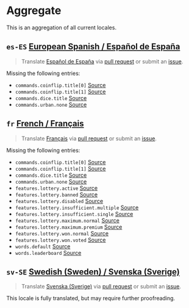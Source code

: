 # Aggregate

This is an aggregation of all current locales.

<!-- BLOCK AGGREGATE BEGIN -->

<!-- THIS SECTION IS GENERATED. DO NOT EDIT -->

## `es-ES` [European Spanish / Español de España][es-ES_here]

[es-ES_issue]: https://github.com/OfficialPawBot/language/issues/new?title=%5Bes-ES%5D%20
[es-ES_pr]: https://github.com/OfficialPawBot/language/compare?title=%5Bes-ES%5D%20
[es-ES_here]: https://github.com/OfficialPawBot/language/tree/main/es-ES

> Translate [Español de España][es-ES_here] via [pull request][es-ES_pr] or submit an [issue][es-ES_issue].

Missing the following entries:

* `commands.coinflip.title[0]` [Source](https://github.com/OfficialPawBot/language/blob/main/en-GB/commands.json#L75)
* `commands.coinflip.title[1]` [Source](https://github.com/OfficialPawBot/language/blob/main/en-GB/commands.json#L75)
* `commands.dice.title` [Source](https://github.com/OfficialPawBot/language/blob/main/en-GB/commands.json#L120)
* `commands.urban.none` [Source](https://github.com/OfficialPawBot/language/blob/main/en-GB/commands.json#L406)

## `fr` [French / Français][fr_here]

[fr_issue]: https://github.com/OfficialPawBot/language/issues/new?title=%5Bfr%5D%20
[fr_pr]: https://github.com/OfficialPawBot/language/compare?title=%5Bfr%5D%20
[fr_here]: https://github.com/OfficialPawBot/language/tree/main/fr

> Translate [Français][fr_here] via [pull request][fr_pr] or submit an [issue][fr_issue].

Missing the following entries:

* `commands.coinflip.title[0]` [Source](https://github.com/OfficialPawBot/language/blob/main/en-GB/commands.json#L75)
* `commands.coinflip.title[1]` [Source](https://github.com/OfficialPawBot/language/blob/main/en-GB/commands.json#L75)
* `commands.dice.title` [Source](https://github.com/OfficialPawBot/language/blob/main/en-GB/commands.json#L120)
* `commands.urban.none` [Source](https://github.com/OfficialPawBot/language/blob/main/en-GB/commands.json#L406)
* `features.lottery.active` [Source](https://github.com/OfficialPawBot/language/blob/main/en-GB/features.json#L3)
* `features.lottery.banned` [Source](https://github.com/OfficialPawBot/language/blob/main/en-GB/features.json#L4)
* `features.lottery.disabled` [Source](https://github.com/OfficialPawBot/language/blob/main/en-GB/features.json#L5)
* `features.lottery.insufficient.multiple` [Source](https://github.com/OfficialPawBot/language/blob/main/en-GB/features.json#L7)
* `features.lottery.insufficient.single` [Source](https://github.com/OfficialPawBot/language/blob/main/en-GB/features.json#L8)
* `features.lottery.maximum.normal` [Source](https://github.com/OfficialPawBot/language/blob/main/en-GB/features.json#L11)
* `features.lottery.maximum.premium` [Source](https://github.com/OfficialPawBot/language/blob/main/en-GB/features.json#L12)
* `features.lottery.won.normal` [Source](https://github.com/OfficialPawBot/language/blob/main/en-GB/features.json#L15)
* `features.lottery.won.voted` [Source](https://github.com/OfficialPawBot/language/blob/main/en-GB/features.json#L16)
* `words.default` [Source](https://github.com/OfficialPawBot/language/blob/main/en-GB/words.json#L2)
* `words.leaderboard` [Source](https://github.com/OfficialPawBot/language/blob/main/en-GB/words.json#L3)

## `sv-SE` [Swedish (Sweden) / Svenska (Sverige)][sv-SE_here]

[sv-SE_issue]: https://github.com/OfficialPawBot/language/issues/new?title=%5Bsv-SE%5D%20
[sv-SE_pr]: https://github.com/OfficialPawBot/language/compare?title=%5Bsv-SE%5D%20
[sv-SE_here]: https://github.com/OfficialPawBot/language/tree/main/sv-SE

> Translate [Svenska (Sverige)][sv-SE_here] via [pull request][sv-SE_pr] or submit an [issue][sv-SE_issue].

This locale is fully translated, but may require further proofreading.

<!-- BLOCK AGGREGATE END -->